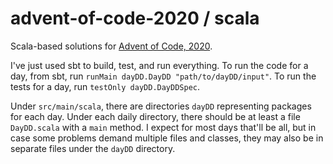 # advent-of-code-2020 / scala

Scala-based solutions for [Advent of Code, 2020](https://adventofcode.com/2020).

I've just used sbt to build, test, and run everything. To run the code for a day, from sbt, run `runMain dayDD.DayDD "path/to/dayDD/input"`. To run the tests for a day, run `testOnly dayDD.DayDDSpec`.

Under `src/main/scala`, there are directories `dayDD` representing packages for each day. Under each daily directory, there should be at least a file `DayDD.scala` with a `main` method. I expect for most days that'll be all, but in case some problems demand multiple files and classes, they may also be in separate files under the `dayDD` directory.

